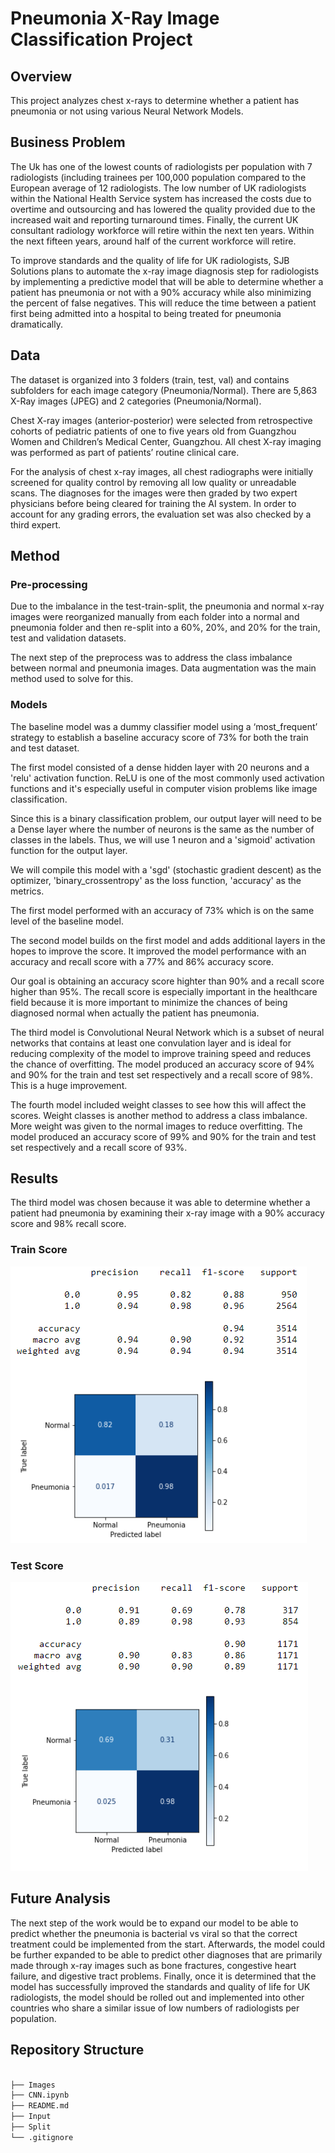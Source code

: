 # Pneumonia X-Ray Image Classification Project

## Overview

This project analyzes chest x-rays to determine whether a patient has pneumonia or not using various Neural Network Models.

## Business Problem

The Uk has one of the lowest counts of radiologists per population with 7 radiologists (including trainees per 100,000 population compared to the European average of 12 radiologists. The low number of UK radiologists within the National Health Service system has increased the costs due to overtime and outsourcing and has lowered the quality provided due to the increased wait and reporting turnaround times. Finally, the current UK consultant radiology workforce will retire within the next ten years. Within the next fifteen years, around half of the current workforce will retire.

To improve standards and the quality of life for UK radiologists, SJB Solutions plans to automate the x-ray image diagnosis step for radiologists by implementing a predictive model that will be able to determine whether a patient has pneumonia or not with a 90% accuracy while also minimizing the percent of false negatives. This will reduce the time between a patient first being admitted into a hospital to being treated for pneumonia dramatically. 

## Data

The dataset is organized into 3 folders (train, test, val) and contains subfolders for each image category (Pneumonia/Normal). There are 5,863 X-Ray images (JPEG) and 2 categories (Pneumonia/Normal).

Chest X-ray images (anterior-posterior) were selected from retrospective cohorts of pediatric patients of one to five years old from Guangzhou Women and Children’s Medical Center, Guangzhou. All chest X-ray imaging was performed as part of patients’ routine clinical care.

For the analysis of chest x-ray images, all chest radiographs were initially screened for quality control by removing all low quality or unreadable scans. The diagnoses for the images were then graded by two expert physicians before being cleared for training the AI system. In order to account for any grading errors, the evaluation set was also checked by a third expert.

## Method

### Pre-processing

Due to the imbalance in the test-train-split, the pneumonia and normal x-ray images were reorganized manually from each folder into a normal and pneumonia folder and then re-split into a 60%, 20%, and 20% for the train, test and validation datasets.

The next step of the preprocess was to address the class imbalance between normal and pneumonia images. Data augmentation was the main method used to solve for this. 


### Models

The baseline model was a dummy classifier model using a ‘most_frequent’ strategy to establish a baseline accuracy score of 73% for both the train and test dataset. 

The first model consisted of a dense hidden layer with 20 neurons and a 'relu' activation function. ReLU is one of the most commonly used activation functions and it's especially useful in computer vision problems like image classification.

Since this is a binary classification problem, our output layer will need to be a Dense layer where the number of neurons is the same as the number of classes in the labels. Thus, we will use 1 neuron and a 'sigmoid' activation function for the output layer.

We will compile this model with a 'sgd' (stochastic gradient descent) as the optimizer, 'binary_crossentropy' as the loss function, 'accuracy' as the metrics.

The first model performed with an accuracy of 73% which is on the same level of the baseline model.

The second model builds on the first model and adds additional layers in the hopes to improve the score. It improved the model performance with an accuracy and recall score with a 77% and 86% accuracy score.

Our goal is obtaining an accuracy score highter than 90% and a recall score higher than 95%. The recall score is especially important in the healthcare field because it is more important to minimize the chances of being diagnosed normal when actually the patient has pneumonia.

The third model is Convolutional Neural Network which is a subset of neural networks that contains at least one convulation layer and is ideal for reducing complexity of the model to improve training speed and reduces the chance of overfitting. The model produced an accuracy score of 94% and 90% for the train and test set respectively and a recall score of 98%. This is a huge improvement. 

The fourth model included weight classes to see how this will affect the scores. Weight classes is another method to address a class imbalance. More weight was given to the normal images to reduce overfitting. The model produced an accuracy score of 99% and 90% for the train and test set respectively and a recall score of 93%. 



## Results 

The third model was chosen because it was able to determine whether a patient had pneumonia by examining their x-ray image with a 90% accuracy score and 98% recall score.


### Train Score

![third_train_scores](./images/third_train_scores.PNG)

### Test Score

![third_test_scores](./images/third_test_scores.PNG)


## Future Analysis

The next step of the work would be to expand our model to be able to predict whether the pneumonia is bacterial vs viral so that the correct treatment could be implemented from the start. Afterwards, the model could be further expanded to be able to predict other diagnoses that are primarily made through x-ray images such as bone fractures, congestive heart failure, and digestive tract problems. Finally, once it is determined that the model has successfully improved the standards and quality of life for UK radiologists, the model should be rolled out and implemented into other countries who share a similar issue of low numbers of radiologists per population. 


## Repository Structure

```bash

├── Images                  
├── CNN.ipynb                  
├── README.md               
├── Input
├── Split             
└── .gitignore

```
